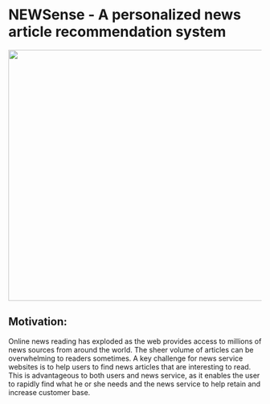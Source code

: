 # NEWSense - A personalized news article recommendation system

<p align="center">
  <img width="560" height="500" src="https://github.com/akshay-madar/NEWSense-news-recommendation-system-using-twitter/blob/master/NEWSense%20Logo.png">
</p>

## Motivation:
Online news reading has exploded as the web provides access to millions of news sources from around the world. The sheer volume of articles can be overwhelming to readers sometimes.
A key challenge for news service websites is to help users to find news articles that are interesting to read. This is advantageous to both users and news service, as it enables the user to rapidly find what he or she needs and the news service to help retain and increase customer base.

